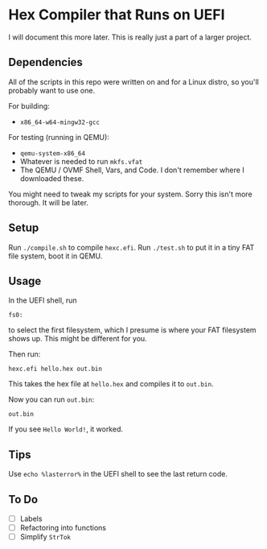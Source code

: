 # Hex Compiler that Runs on UEFI

I will document this more later. This is really just a part of a larger project.

## Dependencies

All of the scripts in this repo were written on and for a Linux distro, so
you'll probably want to use one.

For building:

- `x86_64-w64-mingw32-gcc`

For testing (running in QEMU):

- `qemu-system-x86_64`
- Whatever is needed to run `mkfs.vfat`
- The QEMU / OVMF Shell, Vars, and Code. I don't remember where I downloaded these.

You might need to tweak my scripts for your system. Sorry this isn't more
thorough. It will be later.

## Setup

Run `./compile.sh` to compile `hexc.efi`.
Run `./test.sh` to put it in a tiny FAT file system, boot it in QEMU.

## Usage

In the UEFI shell, run

```
fs0:
```

to select the first filesystem, which I presume is where your FAT filesystem
shows up. This might be different for you.

Then run:

```
hexc.efi hello.hex out.bin
```

This takes the hex file at `hello.hex` and compiles it to `out.bin`.

Now you can run `out.bin`:

```
out.bin
```

If you see `Hello World!`, it worked.

## Tips

Use `echo %lasterror%` in the UEFI shell to see the last return code.

## To Do

- [ ] Labels
- [ ] Refactoring into functions
- [ ] Simplify `StrTok`
